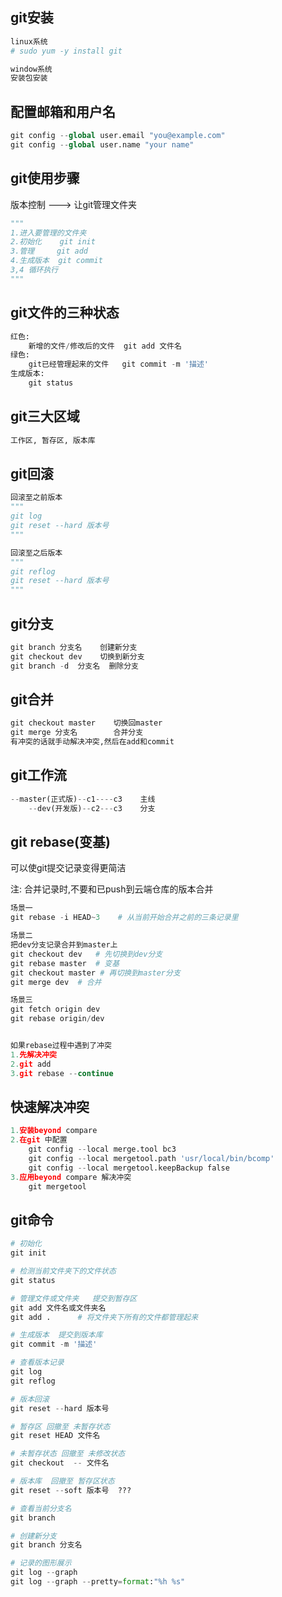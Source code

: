 ## git安装

```python
linux系统
# sudo yum -y install git

window系统
安装包安装
```

## 配置邮箱和用户名

```python
git config --global user.email "you@example.com"
git config --global user.name "your name"
```

## git使用步骤

版本控制 ---> 让git管理文件夹

```python
"""
1.进入要管理的文件夹
2.初始化    git init
3.管理     git add
4.生成版本  git commit 
3,4 循环执行
"""
```

## git文件的三种状态

```python
红色:
    新增的文件/修改后的文件  git add 文件名
绿色:
    git已经管理起来的文件   git commit -m '描述'
生成版本:
    git status 
```

## git三大区域

```python
工作区, 暂存区, 版本库
```

## git回滚

```python
回滚至之前版本
"""
git log
git reset --hard 版本号  
"""

回滚至之后版本
"""
git reflog
git reset --hard 版本号
"""
```

## git分支

```python
git branch 分支名    创建新分支
git checkout dev    切换到新分支
git branch -d  分支名  删除分支
```

## git合并

```python
git checkout master    切换回master
git merge 分支名        合并分支
有冲突的话就手动解决冲突,然后在add和commit
```

## git工作流

```python
--master(正式版)--c1----c3    主线
	--dev(开发版)--c2---c3    分支
```

## git rebase(变基)

可以使git提交记录变得更简洁

注: 合并记录时,不要和已push到云端仓库的版本合并

```python
场景一
git rebase -i HEAD~3    # 从当前开始合并之前的三条记录里

场景二
把dev分支记录合并到master上
git checkout dev   # 先切换到dev分支
git rebase master  # 变基
git checkout master # 再切换到master分支
git merge dev  # 合并

场景三
git fetch origin dev 
git rebase origin/dev


如果rebase过程中遇到了冲突
1.先解决冲突
2.git add
3.git rebase --continue

```

## 快速解决冲突

```python
1.安装beyond compare
2.在git 中配置
	git config --local merge.tool bc3
    git config --local mergetool.path 'usr/local/bin/bcomp'
    git config --local mergetool.keepBackup false
3.应用beyond compare 解决冲突
	git mergetool
```



## git命令

```python
# 初始化
git init

# 检测当前文件夹下的文件状态
git status

# 管理文件或文件夹   提交到暂存区
git add 文件名或文件夹名
git add .      # 将文件夹下所有的文件都管理起来

# 生成版本  提交到版本库
git commit -m '描述'

# 查看版本记录
git log
git reflog

# 版本回滚
git reset --hard 版本号

# 暂存区 回撤至 未暂存状态
git reset HEAD 文件名

# 未暂存状态 回撤至 未修改状态
git checkout  -- 文件名

# 版本库  回撤至 暂存区状态
git reset --soft 版本号  ???

# 查看当前分支名
git branch

# 创建新分支
git branch 分支名

# 记录的图形展示
git log --graph
git log --graph --pretty=format:"%h %s"
```

